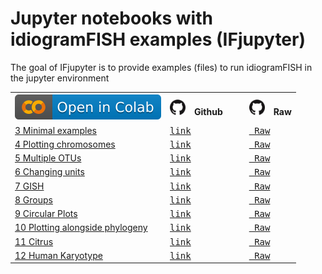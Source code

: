 
<!-- README.md is generated from README.Rmd. Please edit that file -->

# Jupyter notebooks with idiogramFISH examples (IFjupyter)

The goal of IFjupyter is to provide examples (files) to run idiogramFISH
in the jupyter environment

<table>
<tr>
<th>
<img src="figures/colab-badge.svg">
</th>
<th>
<img src="figures/GitHub-Mark-120px-plus.png" height=25 width=25> Github  
</th>
<th>
<img src="figures/GitHub-Mark-120px-plus.png" height=25 width=25> Raw
</th>
</tr>
<tr>
<td>
<a
href="https://colab.research.google.com/github/fernandoroa/IFjupyter/blob/main/03-minimal.ipynb"
target="_blank">3 Minimal examples</a> 
</td>
<td>
<a
href="https://github.com/fernandoroa/IFjupyter/blob/main/03-minimal.ipynb"
target="_blank"><kbd>link</kbd></a>
</td>
<td>
<a
href="https://github.com/fernandoroa/IFjupyter/raw/main/03-minimal.ipynb"
target="_blank"><kbd> Raw</kbd></a>
</td>
</tr>
<tr>
<td>
<a
href="https://colab.research.google.com/github/fernandoroa/IFjupyter/blob/main/04-plotting.ipynb"
target="_blank">4 Plotting chromosomes</a> 
</td>
<td>
<a
href="https://github.com/fernandoroa/IFjupyter/blob/main/04-plotting.ipynb"
target="_blank"><kbd>link</kbd></a>
</td>
<td>
<a
href="https://github.com/fernandoroa/IFjupyter/raw/main/04-plotting.ipynb"
target="_blank"><kbd> Raw</kbd></a>
</td>
</tr>
<tr>
<td>
<a
href="https://colab.research.google.com/github/fernandoroa/IFjupyter/blob/main/05-multiple.ipynb"
target="_blank">5 Multiple OTUs</a>
</td>
<td>
<a
href="https://github.com/fernandoroa/IFjupyter/blob/main/05-multiple.ipynb"
target="_blank"><kbd>link</kbd></a>
</td>
<td>
<a
href="https://github.com/fernandoroa/IFjupyter/raw/main/05-multiple.ipynb"
target="_blank"><kbd> Raw</kbd></a>
</td>
</tr>
<tr>
<td>
<a
href="https://colab.research.google.com/github/fernandoroa/IFjupyter/blob/main/06-units.ipynb"
target="_blank">6 Changing units</a>
</td>
<td>
<a
href="https://github.com/fernandoroa/IFjupyter/blob/main/06-units.ipynb"
target="_blank"><kbd>link</kbd></a>
</td>
<td>
<a
href="https://github.com/fernandoroa/IFjupyter/raw/main/06-units.ipynb"
target="_blank"><kbd> Raw</kbd></a>
</td>
</tr>
<tr>
<td>
<a
href="https://colab.research.google.com/github/fernandoroa/IFjupyter/blob/main/07-gish.ipynb"
target="_blank">7 GISH</a>
</td>
<td>
<a
href="https://github.com/fernandoroa/IFjupyter/blob/main/07-gish.ipynb"
target="_blank"><kbd>link</kbd></a>
</td>
<td>
<a
href="https://github.com/fernandoroa/IFjupyter/raw/main/07-gish.ipynb"
target="_blank"><kbd> Raw</kbd></a>
</td>
</tr>
<tr>
<td>
<a
href="https://colab.research.google.com/github/fernandoroa/IFjupyter/blob/main/08-groups.ipynb"
target="_blank">8 Groups</a>
</td>
<td>
<a
href="https://github.com/fernandoroa/IFjupyter/blob/main/08-groups.ipynb"
target="_blank"><kbd>link</kbd></a>
</td>
<td>
<a
href="https://github.com/fernandoroa/IFjupyter/raw/main/08-groups.ipynb"
target="_blank"><kbd> Raw</kbd></a>
</td>
</tr>
<tr>
<td>
<a
href="https://colab.research.google.com/github/fernandoroa/IFjupyter/blob/main/09-circular.ipynb"
target="_blank">9 Circular Plots</a>
</td>
<td>
<a
href="https://github.com/fernandoroa/IFjupyter/blob/main/09-circular.ipynb"
target="_blank"><kbd>link</kbd></a>
</td>
<td>
<a
href="https://github.com/fernandoroa/IFjupyter/raw/main/09-circular.ipynb"
target="_blank"><kbd> Raw</kbd></a>
</td>
</tr>
<tr>
<td>
<a
href="https://colab.research.google.com/github/fernandoroa/IFjupyter/blob/main/10-phylogeny.ipynb"
target="_blank">10 Plotting alongside phylogeny</a> 
</td>
<td>
<a
href="https://github.com/fernandoroa/IFjupyter/blob/main/10-phylogeny.ipynb"
target="_blank"><kbd>link</kbd></a>
</td>
<td>
<a
href="https://github.com/fernandoroa/IFjupyter/raw/main/10-phylogeny.ipynb"
target="_blank"><kbd> Raw</kbd></a>
</td>
</tr>
<tr>
<td>
<a
href="https://colab.research.google.com/github/fernandoroa/IFjupyter/blob/main/11-citrushelp.ipynb"
target="_blank">11 Citrus</a>
</td>
<td>
<a
href="https://github.com/fernandoroa/IFjupyter/blob/main/11-citrushelp.ipynb"
target="_blank"><kbd>link</kbd></a>
</td>
<td>
<a
href="https://github.com/fernandoroa/IFjupyter/raw/main/11-citrushelp.ipynb"
target="_blank"><kbd> Raw</kbd></a>
</td>
</tr>
<tr>
<td>
<a
href="https://colab.research.google.com/github/fernandoroa/IFjupyter/blob/main/12-human.ipynb"
target="_blank">12 Human Karyotype</a>
</td>
<td>
<a
href="https://github.com/fernandoroa/IFjupyter/blob/main/12-human.ipynb"
target="_blank"><kbd>link</kbd></a>
</td>
<td>
<a
href="https://github.com/fernandoroa/IFjupyter/raw/main/12-human.ipynb"
target="_blank"><kbd> Raw</kbd></a>
</td>
</tr>
</table>
